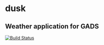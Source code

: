 # dusk
## Weather application for GADS
[![Build Status](https://travis-ci.org/Tetranyble/dusk.svg?branch=master)](https://travis-ci.org/Tetranyble/dusk)